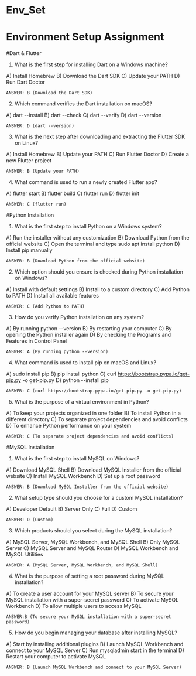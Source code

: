 # Env_Set

# Environment Setup Assignment

#Dart & Flutter

1. What is the first step for installing Dart on a Windows machine?

A) Install Homebrew
B) Download the Dart SDK
C) Update your PATH
D) Run Dart Doctor    
    
    ANSWER: B (Download the Dart SDK)


2. Which command verifies the Dart installation on macOS?

A) dart --install
B) dart --check
C) dart --verify
D) dart --version

    ANSWER: D (dart --version)


3. What is the next step after downloading and extracting the Flutter SDK on Linux?

A) Install Homebrew
B) Update your PATH
C) Run Flutter Doctor
D) Create a new Flutter project
    
    ANSWER: B (Update your PATH)


4. What command is used to run a newly created Flutter app?

A) flutter start
B) flutter build
C) flutter run
D) flutter init
    
    ANSWER: C (flutter run)



#Python Installation

1. What is the first step to install Python on a Windows system?

A) Run the installer without any customization
B) Download Python from the official website
C) Open the terminal and type sudo apt install python
D) Install pip manually

    ANSWER: B (Download Python from the official website)


2. Which option should you ensure is checked during Python installation on Windows?

A) Install with default settings
B) Install to a custom directory
C) Add Python to PATH
D) Install all available features
    
    ANSWER: C (Add Python to PATH)


3. How do you verify Python installation on any system?

A) By running python --version
B) By restarting your computer
C) By opening the Python installer again
D) By checking the Programs and Features in Control Panel
    
    ANSWER: A (By running python --version)


4. What command is used to install pip on macOS and Linux?

A) sudo install pip
B) pip install python
C) curl https://bootstrap.pypa.io/get-pip.py -o get-pip.py
D) python --install pip
    
    ANSWER: C (curl https://bootstrap.pypa.io/get-pip.py -o get-pip.py)


5. What is the purpose of a virtual environment in Python?

A) To keep your projects organized in one folder
B) To install Python in a different directory
C) To separate project dependencies and avoid conflicts
D) To enhance Python performance on your system
    
    ANSWER: C (To separate project dependencies and avoid conflicts)



#MySQL Installation

1. What is the first step to install MySQL on Windows?

A) Download MySQL Shell
B) Download MySQL Installer from the official website
C) Install MySQL Workbench
D) Set up a root password

    ANSWER: B (Download MySQL Installer from the official website)


2. What setup type should you choose for a custom MySQL installation?

A) Developer Default
B) Server Only
C) Full
D) Custom

    ANSWER: D (Custom)


3. Which products should you select during the MySQL installation?

A) MySQL Server, MySQL Workbench, and MySQL Shell
B) Only MySQL Server
C) MySQL Server and MySQL Router
D) MySQL Workbench and MySQL Utilities

    ANSWER: A (MySQL Server, MySQL Workbench, and MySQL Shell)


4. What is the purpose of setting a root password during MySQL installation?

A) To create a user account for your MySQL server
B) To secure your MySQL installation with a super-secret password
C) To activate MySQL Workbench
D) To allow multiple users to access MySQL

    ANSWER:B (To secure your MySQL installation with a super-secret password)


5. How do you begin managing your database after installing MySQL?

A) Start by installing additional plugins
B) Launch MySQL Workbench and connect to your MySQL Server
C) Run mysqladmin start in the terminal
D) Restart your computer to activate MySQL

    ANSWER: B (Launch MySQL Workbench and connect to your MySQL Server)
